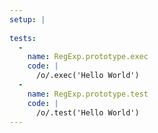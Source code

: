 ```yaml
---
setup: |
  
tests:
  -
    name: RegExp.prototype.exec
    code: |
      /o/.exec('Hello World')
  -
    name: RegExp.prototype.test
    code: |
      /o/.test('Hello World')
---
```


